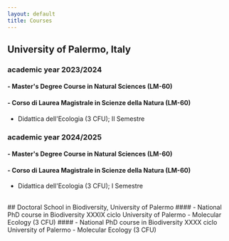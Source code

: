 ```yaml
---
layout: default
title: Courses
---
```

## University of Palermo, Italy

### academic year 2023/2024
#### - Master's Degree Course in Natural Sciences (LM-60)
#### - Corso di Laurea Magistrale in Scienze della Natura (LM-60)
- Didattica dell'Ecologia (3 CFU); II Semestre

### academic year 2024/2025
#### - Master's Degree Course in Natural Sciences (LM-60)
#### - Corso di Laurea Magistrale in Scienze della Natura (LM-60)
- Didattica dell'Ecologia (3 CFU); I Semestre
<br>
## Doctoral School in Biodiversity, University of Palermo
#### - National PhD course in Biodiversity XXXIX ciclo University of Palermo
- Molecular Ecology (3 CFU)
#### - National PhD course in Biodiversity XXXX ciclo University of Palermo
- Molecular Ecology (3 CFU)
<br>
